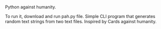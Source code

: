 Python against humanity.

To run it, download and run pah.py file.
Simple CLI program that generates random text strings from two text files. 
Inspired by Cards against humanity. 